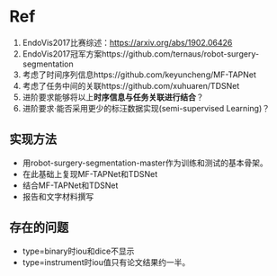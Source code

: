# Ref

1. EndoVis2017比赛综述：https://arxiv.org/abs/1902.06426
2. EndoVis2017冠军方案https://github.com/ternaus/robot-surgery-segmentation
3. 考虑了时间序列信息https://github.com/keyuncheng/MF-TAPNet
4. 考虑了任务中间的关联https://github.com/xuhuaren/TDSNet
5. 进阶要求能够将以上**时序信息与任务关联进行结合**？
6. 进阶要求·能否采用更少的标汪数据实现(semi-supervised Learning)？



## 实现方法

- 用robot-surgery-segmentation-master作为训练和测试的基本骨架。
- 在此基础上复现MF-TAPNet和TDSNet
- 结合MF-TAPNet和TDSNet
- 报告和文字材料撰写

## 存在的问题
- type=binary时iou和dice不显示
- type=instrument时iou值只有论文结果约一半。
